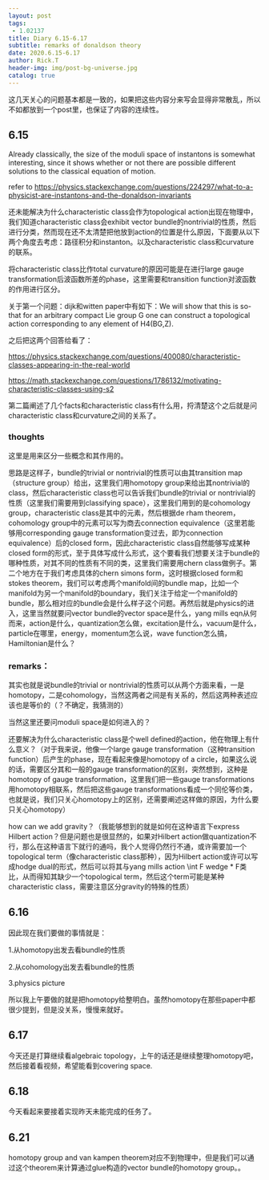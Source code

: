 ```yaml
---
layout: post
tags: 
 - 1.02137
title: Diary 6.15-6.17
subtitle: remarks of donaldson theory
date: 2020.6.15-6.17
author: Rick.T
header-img: img/post-bg-universe.jpg
catalog: true
---
```


这几天关心的问题基本都是一致的，如果把这些内容分来写会显得非常散乱，所以不如都放到一个post里，也保证了内容的连续性。

## 6.15

Already classically, the size of the moduli space of instantons is somewhat interesting, since it shows whether or not there are possible different solutions to the classical equation of motion.

refer to https://physics.stackexchange.com/questions/224297/what-to-a-physicist-are-instantons-and-the-donaldson-invariants

还未能解决为什么characteristic class会作为topological action出现在物理中，我们知道characteristic class会exhibit vector bundle的nontrivial的性质，然后进行分类，然而现在还不太清楚把他放到action的位置是什么原因，下面要从以下两个角度去考虑：路径积分和instanton。以及characteristic class和curvature的联系。

将characteristic class比作total curvature的原因可能是在进行large gauge transformation后波函数所差的phase，这里需要和transition function对波函数的作用进行区分。

关于第一个问题：dijk和witten paper中有如下：We will show that this is so-that for an arbitrary compact Lie group G one can construct a topological action corresponding to any element of H4(BG,Z).

之后把这两个回答给看了：

https://physics.stackexchange.com/questions/400080/characteristic-classes-appearing-in-the-real-world

https://math.stackexchange.com/questions/1786132/motivating-characteristic-classes-using-s2

第二篇阐述了几个facts和characteristic class有什么用，捋清楚这个之后就是问characteristic class和curvature之间的关系了。

### thoughts

这里是用来区分一些概念和其作用的。

思路是这样子，bundle的trivial or nontrivial的性质可以由其transition map（structure group）给出，这里我们用homotopy group来给出其nontrivial的class，然后characteristic class也可以告诉我们bundle的trivial or nontrivial的性质（这里我们需要用到classifying space），这里我们用到的是cohomology group，characteristic class是其中的元素，然后根据de rham theorem，cohomology group中的元素可以写为商去connection equivalence（这里若能够用corresponding gauge transformation变过去，即为connection equivalence）后的closed form，因此characteristic class自然能够写成某种closed form的形式，至于具体写成什么形式，这个要看我们想要关注于bundle的哪种性质，对其不同的性质有不同的类，这里我们需要用chern class做例子。第二个地方在于我们考虑具体的chern simons form，这时根据closed form和stokes theorem，我们可以考虑两个manifold间的bundle map，比如一个manifold为另一个manifold的boundary，我们关注于给定一个manifold的bundle，那么相对应的bundle会是什么样子这个问题。再然后就是physics的进入，这里当然就要问vector bundle的vector space是什么，yang mills eqn从何而来，action是什么，quantization怎么做，excitation是什么，vacuum是什么，particle在哪里，energy，momentum怎么说，wave function怎么搞，Hamiltonian是什么？

### remarks：

其实也就是说bundle的trivial or nontrivial的性质可以从两个方面来看，一是homotopy，二是cohomology，当然这两者之间是有关系的，然后这两种表述应该也是等价的（？不确定，我猜测的）

当然这里还要问moduli space是如何进入的？

还要解决为什么characteristic class是个well defined的action，他在物理上有什么意义？（对于我来说，他像一个large gauge transformation（这种transition function）后产生的phase，现在看起来像是homotopy of a circle，如果这么说的话，需要区分其和一般的gauge transformation的区别，突然想到，这种是homotopy of gauge transformation，这里我们把一些gauge transformations用homotopy相联系，然后把这些gauge transformations看成一个同伦等价类，也就是说，我们只关心homotopy上的区别，还需要阐述这样做的原因，为什么要只关心homotopy）

how can we add gravity？（我能够想到的就是如何在这种语言下express Hilbert action？但是问题也是很显然的，如果对Hilbert action做quantization不行，那么在这种语言下就行的通吗，我个人觉得仍然行不通，或许需要加一个topological term（像characteristic class那种），因为Hilbert action或许可以写成hodge dual的形式，然后可以将其与yang mills action \int F wedge * F类比，从而得知其缺少一个topological term，然后这个term可能是某种characteristic class，需要注意区分gravity的特殊的性质）

## 6.16

因此现在我们要做的事情就是：

1.从homotopy出发去看bundle的性质

2.从cohomology出发去看bundle的性质

3.physics picture

所以我上午要做的就是把homotopy给整明白。虽然homotopy在那些paper中都很少提到，但是没关系，慢慢来就好。

## 6.17

今天还是打算继续看algebraic topology，上午的话还是继续整理homotopy吧，然后接着看视频，希望能看到covering space.

## 6.18

今天看起来要接着实现昨天未能完成的任务了。

## 6.21

homotopy group and van kampen theorem对应不到物理中，但是我们可以通过这个theorem来计算通过glue构造的vector bundle的homotopy group。。
